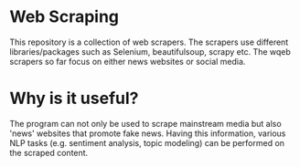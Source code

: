 # Web Scraping
This repository is a collection of web scrapers. The scrapers use different libraries/packages such as Selenium, beautifulsoup, scrapy etc.
The wqeb scrapers so far focus on either news websites or social media.


# Why is it useful?
The program can not only be used to scrape mainstream media but also 'news' websites that promote fake news. 
Having this information, various NLP tasks (e.g. sentiment analysis, topic modeling) can be performed on the scraped content.
